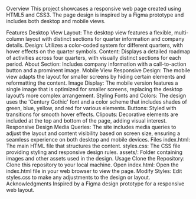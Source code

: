 Overview
This project showcases a responsive web page created using HTML5 and CSS3. The page design is inspired by a Figma prototype and includes both desktop and mobile views.

Features
Desktop View
Layout: The desktop view features a flexible, multi-column layout with distinct sections for quarter information and company details.
Design: Utilizes a color-coded system for different quarters, with hover effects on the quarter symbols.
Content: Displays a detailed roadmap of activities across four quarters, with visually distinct sections for each period.
About Section: Includes company information with a call-to-action button and a prominent image.
Mobile View
Responsive Design: The mobile view adapts the layout for smaller screens by hiding certain elements and reformatting the content.
Image Display: The mobile version features a single image that is optimized for smaller screens, replacing the desktop layout’s more complex arrangement.
Styling
Fonts and Colors: The design uses the 'Century Gothic' font and a color scheme that includes shades of green, blue, yellow, and red for various elements.
Buttons: Styled with transitions for smooth hover effects.
Clipouts: Decorative elements are included at the top and bottom of the page, adding visual interest.
Responsive Design
Media Queries: The site includes media queries to adjust the layout and content visibility based on screen size, ensuring a seamless experience on both desktop and mobile devices.
Files
index.html: The main HTML file that structures the content.
styles.css: The CSS file providing styling and responsive design rules.
assets/: Folder containing images and other assets used in the design.
Usage
Clone the Repository: Clone this repository to your local machine.
Open index.html: Open the index.html file in your web browser to view the page.
Modify Styles: Edit styles.css to make any adjustments to the design or layout.
Acknowledgments
Inspired by a Figma design prototype for a responsive web layout.
